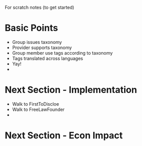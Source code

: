 For scratch notes (to get started)


# Basic Points

* Group issues taxonomy
* Provider supports taxonomy
* Group member use tags according to taxonomy
* Tags translated across languages
* Yay!
* 
# Next Section - Implementation

* Walk to FirstToDiscloe
* Walk to FreeLawFounder
* 
# Next Section - Econ Impact

